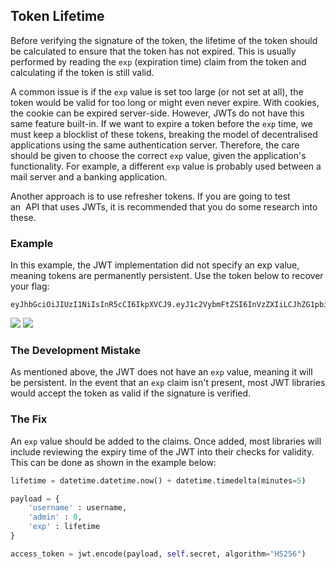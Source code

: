 
## Token Lifetime
Before verifying the signature of the token, the lifetime of the token should be calculated to ensure that the token has not expired. This is usually performed by reading the `exp` (expiration time) claim from the token and calculating if the token is still valid.

A common issue is if the `exp` value is set too large (or not set at all), the token would be valid for too long or might even never expire. With cookies, the cookie can be expired server-side. However, JWTs do not have this same feature built-in. If we want to expire a token before the `exp` time, we must keep a blocklist of these tokens, breaking the model of decentralised applications using the same authentication server. Therefore, the care should be given to choose the correct `exp` value, given the application's functionality. For example, a different `exp` value is probably used between a mail server and a banking application.

Another approach is to use refresher tokens. If you are going to test an  API that uses JWTs, it is recommended that you do some research into these.

### Example
In this example, the JWT implementation did not specify an exp value, meaning tokens are permanently persistent. Use the token below to recover your flag: 
```
eyJhbGciOiJIUzI1NiIsInR5cCI6IkpXVCJ9.eyJ1c2VybmFtZSI6InVzZXIiLCJhZG1pbiI6MX0.ko7EQiATQQzrQPwRO8ZTY37pQWGLPZWEvdWH0tVDNPU
```
![](Pasted%20image%2020241201000433.png)
	![](Pasted%20image%2020241201000513.png)
### The Development Mistake
As mentioned above, the JWT does not have an `exp` value, meaning it will be persistent. In the event that an `exp` claim isn't present, most JWT libraries would accept the token as valid if the signature is verified.

### The Fix  
An `exp` value should be added to the claims. Once added, most libraries will include reviewing the expiry time of the JWT into their checks for validity. This can be done as shown in the example below:
```python
lifetime = datetime.datetime.now() + datetime.timedelta(minutes=5)

payload = {
    'username' : username,
    'admin' : 0,
    'exp' : lifetime
}

access_token = jwt.encode(payload, self.secret, algorithm="HS256")
```